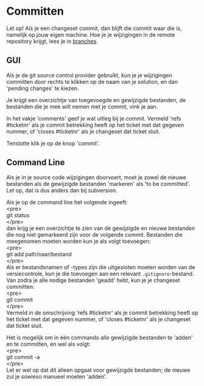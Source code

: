 Committen
=========

Let op! Als je een changeset commit, dan blijft die commit waar die is,
namelijk op jouw eigen machine. Hoe je je wijzigingen in de remote
repository krijgt, lees je in [branches](branches.md).

GUI
---

Als je de git source control provider gebruikt, kun je je wijzigingen
committen door rechts te klikken op de naam van je solution, en dan
'pending changes' te kiezen.

Je krijgt een overzichtje van toegevoegde en gewijzigde bestanden, de
bestanden die je mee wilt nemen met je commit, vink je aan.

In het vakje 'comments' geef je wat uitleg bij je commit. Vermeld 'refs
\#ticketnr' als je commit betrekking heeft op het ticket met dat gegeven
nummer, of 'closes \#ticketnr' als je changeset dat ticket sluit.

Tenslotte klik je op de knop 'commit'.

Command Line
------------

Als je in je source code wijzigingen doorvoert, moet je zowel de nieuwe
bestanden als de gewijzigde bestanden 'markeren' als 'to be committed'.
Let op, dat is dus anders dan bij subversion.

Als je op de command line het volgende ingeeft:\
&lt;pre&gt;\
git status\
&lt;/pre&gt;\
dan krijg je een overzichtje te zien van de gewijzigde en nieuwe
bestanden die nog niet gemarkeerd zijn voor de volgende commit.
Bestanden die meegenomen moeten worden kun je als volgt toevoegen:\
&lt;pre&gt;\
git add path/naar/bestand\
&lt;/pre&gt;\
Als er bestandsnamen of -types zijn die uitgesloten moeten worden van de
versiecontrole, kun je die toevoegen aan een relevant
`.gitignore`-bestand.\
Van zodra je alle nodige bestanden 'geadd' hebt, kun je je changeset
committen:\
&lt;pre&gt;\
git commit\
&lt;/pre&gt;\
Vermeld in de omschrijving 'refs \#ticketnr' als je commit betrekking
heeft op het ticket met dat gegeven nummer, of 'closes \#ticketnr' als
je changeset dat ticket sluit.

Het is mogelijk om in één commando alle gewijzigde bestanden te 'adden'
en te committen, en wel als volgt:\
&lt;pre&gt;\
git commit -a\
&lt;/pre&gt;\
Let er wel op dat dit alleen opgaat voor gewijzigde bestanden; de nieuwe
zul je sowieso manueel moeten 'adden'.
